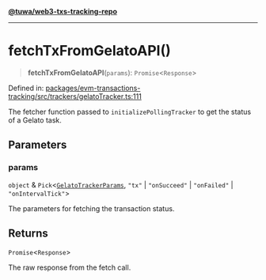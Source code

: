 [**@tuwa/web3-txs-tracking-repo**](../../../README.md)

***

# fetchTxFromGelatoAPI()

> **fetchTxFromGelatoAPI**(`params`): `Promise`\<`Response`\>

Defined in: [packages/evm-transactions-tracking/src/trackers/gelatoTracker.ts:111](https://github.com/TuwaIO/web3-transactions-tracking/blob/1bf3018dad7abb3e78153016a05f83f9bb810f10/packages/evm-transactions-tracking/src/trackers/gelatoTracker.ts#L111)

The fetcher function passed to `initializePollingTracker` to get the status of a Gelato task.

## Parameters

### params

`object` & `Pick`\<[`GelatoTrackerParams`](../type-aliases/GelatoTrackerParams.md), `"tx"` \| `"onSucceed"` \| `"onFailed"` \| `"onIntervalTick"`\>

The parameters for fetching the transaction status.

## Returns

`Promise`\<`Response`\>

The raw response from the fetch call.
